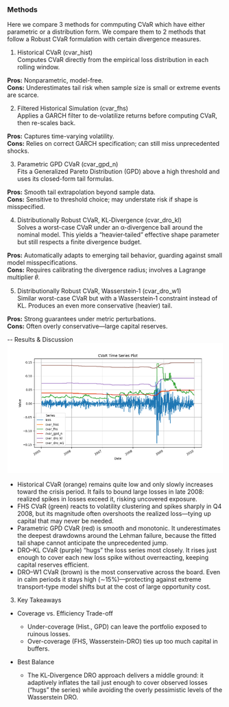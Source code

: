 ### Methods
Here we compare 3 methods for commputing CVaR which have either parametric or a distribution form. We compare them to 2 methods that follow a Robust CVaR formulation with certain divergence measures.  
1. Historical CVaR (cvar_hist)  
Computes CVaR directly from the empirical loss distribution in each rolling window.  

**Pros:** Nonparametric, model-free.  
**Cons:** Underestimates tail risk when sample size is small or extreme events are scarce.  

2. Filtered Historical Simulation (cvar_fhs)  
Applies a GARCH filter to de-volatilize returns before computing CVaR, then re-scales back.  

**Pros:** Captures time-varying volatility.  
**Cons:** Relies on correct GARCH specification; can still miss unprecedented shocks.  

3. Parametric GPD CVaR (cvar_gpd_n)  
Fits a Generalized Pareto Distribution (GPD) above a high threshold and uses its closed-form tail formulas.  

**Pros:** Smooth tail extrapolation beyond sample data.  
**Cons:** Sensitive to threshold choice; may understate risk if shape is misspecified.  

4. Distributionally Robust CVaR, KL‐Divergence (cvar_dro_kl)  
Solves a worst-case CVaR under an α-divergence ball around the nominal model. This yields a “heavier‐tailed” effective shape parameter but still respects a finite divergence budget.  

**Pros:** Automatically adapts to emerging tail behavior, guarding against small model misspecifications.  
**Cons:** Requires calibrating the divergence radius; involves a Lagrange multiplier 𝜃.  

5. Distributionally Robust CVaR, Wasserstein‐1 (cvar_dro_w1)  
Similar worst-case CVaR but with a Wasserstein‐1 constraint instead of KL. Produces an even more conservative (heavier) tail.  

**Pros:** Strong guarantees under metric perturbations.  
**Cons:** Often overly conservative—large capital reserves.  

-- Results & Discussion
![ CVaR Time Series](CVaR_Time_Series_Plot.png)
- Historical CVaR (orange) remains quite low and only slowly increases toward the crisis period. It fails to bound large losses in late 2008: realized spikes in losses exceed it, risking uncovered exposure.  
- FHS CVaR (green) reacts to volatility clustering and spikes sharply in Q4 2008, but its magnitude often overshoots the realized loss—tying up capital that may never be needed.  
- Parametric GPD CVaR (red) is smooth and monotonic. It underestimates the deepest drawdowns around the Lehman failure, because the fitted tail shape cannot anticipate the unprecedented jump.  
- DRO–KL CVaR (purple) “hugs” the loss series most closely. It rises just enough to cover each new loss spike without overreacting, keeping capital reserves efficient.  
- DRO–W1 CVaR (brown) is the most conservative across the board. Even in calm periods it stays high (∼15%)—protecting against extreme transport-type model shifts but at the cost of large opportunity cost.  

3. Key Takeaways
* Coverage vs. Efficiency Trade-off  
  - Under-coverage (Hist., GPD) can leave the portfolio exposed to ruinous losses.
  - Over-coverage (FHS, Wasserstein-DRO) ties up too much capital in buffers.

* Best Balance  
  - The KL‐Divergence DRO approach delivers a middle ground: it adaptively inflates the tail just enough to cover observed losses (“hugs” the series) while avoiding the overly pessimistic levels of the Wasserstein DRO. 
